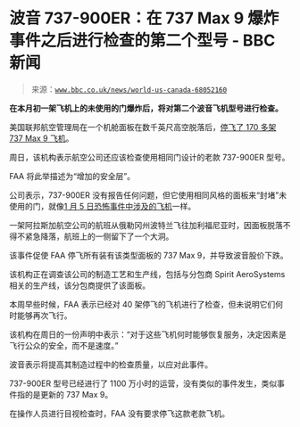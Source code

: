 <!--yml

类别：未分类

日期：2024-05-27 15:01:42

-->

# 波音 737-900ER：在 737 Max 9 爆炸事件之后进行检查的第二个型号 - BBC 新闻

> 来源：[`www.bbc.co.uk/news/world-us-canada-68052160`](https://www.bbc.co.uk/news/world-us-canada-68052160)

**在本月初一架飞机上的未使用的门爆炸后，将对第二个波音飞机型号进行检查。**

美国联邦航空管理局在一个机舱面板在数千英尺高空脱落后，[停飞了 170 多架 737 Max 9 飞机](https://www.bbc.co.uk/news/world-us-canada-67903655)。

周日，该机构表示航空公司还应该检查使用相同门设计的老款 737-900ER 型号。

FAA 将此举描述为“增加的安全层”。

公司表示，737-900ER 没有报告任何问题，但它使用相同风格的面板来“封堵”未使用的门，就像[1 月 5 日恐怖事件中涉及的飞机](https://www.bbc.co.uk/news/world-us-canada-67899564)一样。

一架阿拉斯加航空公司的航班从俄勒冈州波特兰飞往加利福尼亚时，因面板脱落不得不紧急降落，航班上的一侧留下了一个大洞。

该事件促使 FAA 停飞所有装有该类型面板的 737 Max 9，并导致波音股价下跌。

该机构正在调查该公司的制造工艺和生产线，包括与分包商 Spirit AeroSystems 相关的生产线，该分包商提供了该面板。

本周早些时候，FAA 表示已经对 40 架停飞的飞机进行了检查，但未说明它们何时能够再次飞行。

该机构在周日的一份声明中表示：“对于这些飞机何时能够恢复服务，决定因素是飞行公众的安全，而不是速度。”

波音表示将提高其制造过程中的检查质量，以应对此事件。

737-900ER 型号已经进行了 1100 万小时的运营，没有类似的事件发生，类似事件指的是更新的 737 Max 9。

在操作人员进行目视检查时，FAA 没有要求停飞这款老款飞机。
